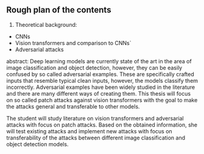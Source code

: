 ## Rough plan of the contents

1. Theoretical background:
  - CNNs
  - Vision transformers and comparison to CNNs`
  - Adversarial attacks



abstract:
Deep learning models are currently state of the art in the area of image classification and object detection, however, they can be easily confused by so called adversarial examples. 
These are specifically crafted inputs that resemble typical clean inputs, however, the models classify them incorrectly. 
Adversarial examples have been widely studied in the literature and there are many different ways of creating them. 
This thesis will focus on so called patch attacks against vision transformers with the goal to make the attacks general and transferable to other models.

The student will study literature on vision transformers and adversarial attacks with focus on patch attacks. 
Based on the obtained information, she will test existing attacks and implement new attacks with focus on transferability of the attacks between different image classification and object detection models.